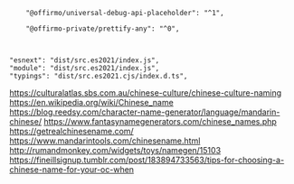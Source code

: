 


		"@offirmo/universal-debug-api-placeholder": "^1",

		"@offirmo-private/prettify-any": "^0",



	"esnext": "dist/src.es2021/index.js",
	"module": "dist/src.es2021/index.js",
	"typings": "dist/src.es2021.cjs/index.d.ts",


https://culturalatlas.sbs.com.au/chinese-culture/chinese-culture-naming
https://en.wikipedia.org/wiki/Chinese_name
https://blog.reedsy.com/character-name-generator/language/mandarin-chinese/
https://www.fantasynamegenerators.com/chinese_names.php
https://getrealchinesename.com/
https://www.mandarintools.com/chinesename.html
http://rumandmonkey.com/widgets/toys/namegen/15103
https://fineillsignup.tumblr.com/post/183894733563/tips-for-choosing-a-chinese-name-for-your-oc-when
